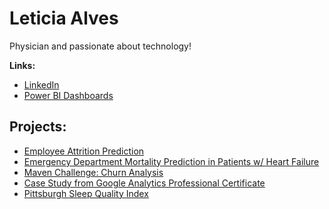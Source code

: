 
# Leticia Alves
Physician and passionate about technology!


**Links:**
* [LinkedIn](https://www.linkedin.com/in/leticialves-/)
* [Power BI Dashboards](https://www.novypro.com/profile_projects/leticia-alves)



## Projects:

* [Employee Attrition Prediction](https://github.com/leticiamchd/Desafio_Final_BootcampMIA)
* [Emergency Department Mortality Prediction in Patients w/ Heart Failure](https://github.com/leticiamchd/HeartFailure_Mortality_Prediction)
* [Maven Challenge: Churn Analysis](https://github.com/leticiamchd/Maven-Churn-Challenge)
* [Case Study from Google Analytics Professional Certificate](https://github.com/leticiamchd/Google-Data-Analytics-Certificate)
* [Pittsburgh Sleep Quality Index](https://github.com/leticiamchd/Pittsburgh-Sleep-Quality-Index-w-Python/tree/main) 

